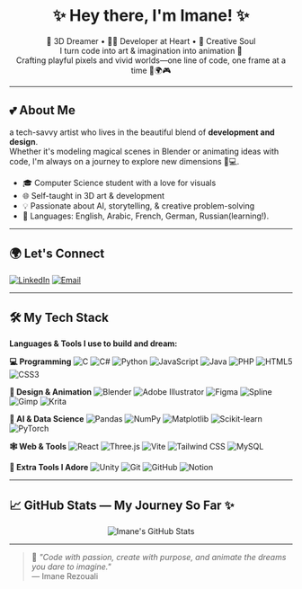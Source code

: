 <h1 align="center">✨ Hey there, I'm Imane! ✨</h1>

<p align="center">
🌸 3D Dreamer • 👩‍💻 Developer at Heart • 🎨 Creative Soul <br>
I turn code into art & imagination into animation 💫<br>
Crafting playful pixels and vivid worlds—one line of code, one frame at a time 🧊🌍🎮
</p>

---

## 💕 About Me

a tech-savvy artist who lives in the beautiful blend of **development and design**. <br>
Whether it's modeling magical scenes in Blender or animating ideas with code, I'm always on a journey to explore new dimensions 🚀💻.

- 🎓 Computer Science student with a love for visuals
- 🌐 Self-taught in 3D art & development
- 💡 Passionate about AI, storytelling, & creative problem-solving
- 💬 Languages: English, Arabic, French, German, Russian(learning!).

---

## 🌍 Let's Connect

[![LinkedIn](https://img.shields.io/badge/-LinkedIn-%230077B5?style=for-the-badge&logo=linkedin&logoColor=white)](https://www.linkedin.com/in/imane-rezouali-12551926b/overlay/about-this-profile/?lipi=urn%3Ali%3Apage%3Ad_flagship3_profile_view_base%3B2BUTec2ESWyh9EKuuIB6iQ%3D%3D)
[![Email](https://img.shields.io/badge/-Email-D14836?style=for-the-badge&logo=gmail&logoColor=white)](mailto:rezouali.imane@gmail.com)

---

## 🛠️ My Tech Stack

**Languages & Tools I use to build and dream:**

**💻 Programming**
![C](https://img.shields.io/badge/C-%2300599C.svg?style=for-the-badge&logo=c&logoColor=white)
![C#](https://img.shields.io/badge/C%23-%23239120.svg?style=for-the-badge&logo=csharp&logoColor=white)
![Python](https://img.shields.io/badge/Python-3670A0?style=for-the-badge&logo=python&logoColor=ffdd54)
![JavaScript](https://img.shields.io/badge/JavaScript-%23323330.svg?style=for-the-badge&logo=javascript&logoColor=%23F7DF1E)
![Java](https://img.shields.io/badge/Java-%23ED8B00.svg?style=for-the-badge&logo=openjdk&logoColor=white)
![PHP](https://img.shields.io/badge/PHP-%23777BB4.svg?style=for-the-badge&logo=php&logoColor=white)
![HTML5](https://img.shields.io/badge/HTML5-%23E34F26.svg?style=for-the-badge&logo=html5&logoColor=white)
![CSS3](https://img.shields.io/badge/CSS3-%231572B6.svg?style=for-the-badge&logo=css3&logoColor=white)

**🎨 Design & Animation**
![Blender](https://img.shields.io/badge/Blender-%23F5792A.svg?style=for-the-badge&logo=blender&logoColor=white)
![Adobe Illustrator](https://img.shields.io/badge/Illustrator-%23FF9A00.svg?style=for-the-badge&logo=adobeillustrator&logoColor=white)
![Figma](https://img.shields.io/badge/Figma-%23F24E1E.svg?style=for-the-badge&logo=figma&logoColor=white)
![Spline](https://img.shields.io/badge/Spline-Design-%23e8e8e8?style=for-the-badge&logoColor=black)
![Gimp](https://img.shields.io/badge/GIMP-657D8B?style=for-the-badge&logo=gimp&logoColor=FFFFFF)
![Krita](https://img.shields.io/badge/Krita-203759?style=for-the-badge&logo=krita&logoColor=EEF37B)

**🧠 AI & Data Science**
![Pandas](https://img.shields.io/badge/Pandas-%23150458.svg?style=for-the-badge&logo=pandas&logoColor=white)
![NumPy](https://img.shields.io/badge/NumPy-%23013243.svg?style=for-the-badge&logo=numpy&logoColor=white)
![Matplotlib](https://img.shields.io/badge/Matplotlib-%23ffffff.svg?style=for-the-badge&logo=Matplotlib&logoColor=black)
![Scikit-learn](https://img.shields.io/badge/Scikit--Learn-%23F7931E.svg?style=for-the-badge&logo=scikit-learn&logoColor=white)
![PyTorch](https://img.shields.io/badge/PyTorch-%23EE4C2C.svg?style=for-the-badge&logo=PyTorch&logoColor=white)

**🕸️ Web & Tools**
![React](https://img.shields.io/badge/React-%2320232a.svg?style=for-the-badge&logo=react&logoColor=%2361DAFB)
![Three.js](https://img.shields.io/badge/Three.js-black?style=for-the-badge&logo=three.js&logoColor=white)
![Vite](https://img.shields.io/badge/Vite-%23646CFF.svg?style=for-the-badge&logo=vite&logoColor=white)
![Tailwind CSS](https://img.shields.io/badge/TailwindCSS-%2338B2AC.svg?style=for-the-badge&logo=tailwind-css&logoColor=white)
![MySQL](https://img.shields.io/badge/MySQL-4479A1.svg?style=for-the-badge&logo=mysql&logoColor=white)

**🧩 Extra Tools I Adore**
![Unity](https://img.shields.io/badge/Unity-%23000000.svg?style=for-the-badge&logo=unity&logoColor=white)
![Git](https://img.shields.io/badge/Git-%23F05033.svg?style=for-the-badge&logo=git&logoColor=white)
![GitHub](https://img.shields.io/badge/GitHub-%23121011.svg?style=for-the-badge&logo=github&logoColor=white)
![Notion](https://img.shields.io/badge/Notion-%23000000.svg?style=for-the-badge&logo=notion&logoColor=white)

---

## 📈 GitHub Stats — My Journey So Far ✨

<div align="center">
  
![Imane's GitHub Stats](https://github-readme-stats.vercel.app/api?username=Rezouali-imane&theme=rose_pine&hide_border=true)

</div>

---

> 💖 _"Code with passion, create with purpose, and animate the dreams you dare to imagine."_  
> — Imane Rezouali
